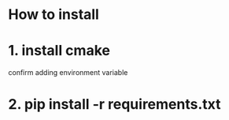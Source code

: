 # How to install

# 1. install cmake
confirm adding environment variable
# 2. pip install -r requirements.txt

